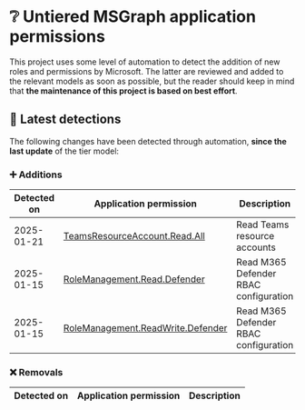 # ❔ Untiered MSGraph application permissions

This project uses some level of automation to detect the addition of new roles and permissions by Microsoft. The latter are reviewed and added to the relevant models as soon as possible, but the reader should keep in mind that **the maintenance of this project is based on best effort**.

## 🔎 Latest detections

The following changes have been detected through automation, **since the last update** of the tier model:

### ➕ Additions

| Detected on | Application permission | Description |
|---|---|---|
| 2025-01-21 | [TeamsResourceAccount.Read.All](https://graph.microsoft.com/v1.0/directoryRoleTemplates/b55aa226-33a1-4396-bcf4-edce5e7a31c1) | Read Teams resource accounts |
| 2025-01-15 | [RoleManagement.Read.Defender](https://graph.microsoft.com/v1.0/directoryRoleTemplates/4d6e30d1-e64e-4ae7-bf9d-c706cc928cef) | Read M365 Defender RBAC configuration |
| 2025-01-15 | [RoleManagement.ReadWrite.Defender](https://graph.microsoft.com/v1.0/directoryRoleTemplates/8b7e8c0a-7e9d-4049-97ec-04b5e1bcaf05) | Read M365 Defender RBAC configuration |

### ❌ Removals

| Detected on | Application permission | Description |
|---|---|---|

